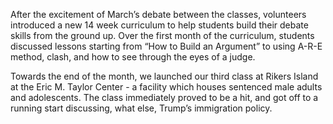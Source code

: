 After the excitement of March’s debate between the classes, volunteers introduced a new 14 week curriculum to help students build their debate skills from the ground up. Over the first month of the curriculum, students discussed lessons starting from “How to Build an Argument” to using A-R-E method, clash, and how to see through the eyes of a judge. 

Towards the end of the month, we launched our third class at Rikers Island at the Eric M. Taylor Center - a facility which houses sentenced male adults and adolescents. The class immediately proved to be a hit, and got off to a running start discussing, what else, Trump’s immigration policy. 
